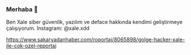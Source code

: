 ### Merhaba 👋

Ben Xale siber güvenlik, yazılım ve deface hakkında kendimi geliştirmeye çalışıyorum.
Instagram: @xale.xdd

https://www.sakaryadanhaber.com/roportaj/8065898/golge-hacker-xale-ile-cok-ozel-reportaj
